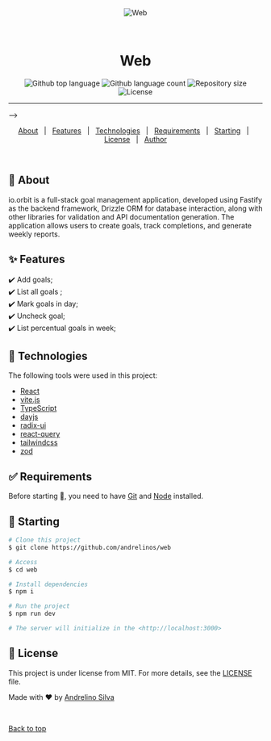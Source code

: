 <div align="center" id="top">
  <img src="./.github/app.gif" alt="Web" />

  &#xa0;

</div>

<h1 align="center">Web</h1>

<p align="center">
  <img alt="Github top language" src="https://img.shields.io/github/languages/top/andrelinos/nwl-18/tree/main/web?color=56BEB8">

  <img alt="Github language count" src="https://img.shields.io/github/languages/count/andrelinos/nwl-18/tree/main/web?color=56BEB8">

  <img alt="Repository size" src="https://img.shields.io/github/repo-size/andrelinos/nwl-18/tree/main/web?color=56BEB8">

  <img alt="License" src="https://img.shields.io/github/license/andrelinos/nwl-18/tree/main/web?color=56BEB8">

</p>

<hr> -->

<p align="center">
  <a href="#dart-about">About</a> &#xa0; | &#xa0;
  <a href="#sparkles-features">Features</a> &#xa0; | &#xa0;
  <a href="#rocket-technologies">Technologies</a> &#xa0; | &#xa0;
  <a href="#white_check_mark-requirements">Requirements</a> &#xa0; | &#xa0;
  <a href="#checkered_flag-starting">Starting</a> &#xa0; | &#xa0;
  <a href="#memo-license">License</a> &#xa0; | &#xa0;
  <a href="https://github.com/andrelinos" target="_blank">Author</a>
</p>

<br>

## :dart: About ##

io.orbit is a full-stack goal management application, developed using Fastify as the backend framework, Drizzle ORM for database interaction, along with other libraries for validation and API documentation generation. The application allows users to create goals, track completions, and generate weekly reports.

## :sparkles: Features ##

:heavy_check_mark: Add goals;\
:heavy_check_mark: List all goals ;\
:heavy_check_mark: Mark goals in day;\
:heavy_check_mark: Uncheck goal;\
:heavy_check_mark: List percentual goals in week;

## :rocket: Technologies ##

The following tools were used in this project:

- [React](https://pt-br.reactjs.org/)
- [vite.js](https://vitejs.dev/)
- [TypeScript](https://www.typescriptlang.org/)
- [dayjs](https://day.js.org/)
- [radix-ui](https://www.radix-ui.com/)
- [react-query](https://tanstack.com/)
- [tailwindcss](https://tailwindcss.com/)
- [zod](https://zod.dev/)

## :white_check_mark: Requirements ##

Before starting :checkered_flag:, you need to have [Git](https://git-scm.com) and [Node](https://nodejs.org/en/) installed.

## :checkered_flag: Starting ##

```bash
# Clone this project
$ git clone https://github.com/andrelinos/web

# Access
$ cd web

# Install dependencies
$ npm i

# Run the project
$ npm run dev

# The server will initialize in the <http://localhost:3000>
```

## :memo: License ##

This project is under license from MIT. For more details, see the [LICENSE](LICENSE.md) file.

Made with :heart: by <a href="https://github.com/andrelinos" target="_blank">Andrelino Silva</a>

&#xa0;

<a href="#top">Back to top</a>
